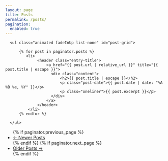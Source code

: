 ```yaml
---
layout: page
title: Posts
permalink: /posts/
pagination: 
  enabled: true
---
```


<div id="site">
    <div class="home-postex" id="postex">

      <ul class="animated fadeInUp list-none" id="post-grid">

          {% for post in paginator.posts %}
             <li>
                  <header class="entry-title">
                      <a href="{{ post.url | relative_url }}" title="{{ post.title | escape }}">
                        <div class="content">
                            <h2>{{ post.title | escape }}</h2>
                            <p class="post-date">{{ post.date | date: "%A %B %e, %Y" }}</p>
                            <p class="oneliner">{{ post.excerpt }}</p>
                        </div>
                      </a>
                  </header>
              </li>
          {% endfor %}

      </ul>
  </div>

<div class="animated fadeInUp pagerContainer">
  <ul class="pagination">
    {% if paginator.previous_page %}
      <li class="previous" rel="noindex, follow">
          <a href="{{ paginator.previous_page_path | prepend: site.baseurl | replace: '//', '/' }}">&larr; Newer Posts</a>
      </li>
      {% endif %}
      {% if paginator.next_page %}
      <li class="next">
          <a href="{{ paginator.next_page_path | prepend: site.baseurl | replace: '//', '/' }}">Older Posts &rarr;</a>
      </li>
      {% endif %}
    </ul>
</div>